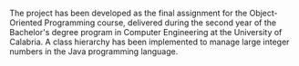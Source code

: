 The project has been developed as the final assignment for the Object-Oriented Programming course, delivered during the second year of the Bachelor's degree program in Computer Engineering at the University of Calabria. A class hierarchy has been implemented to manage large integer numbers in the Java programming language.
